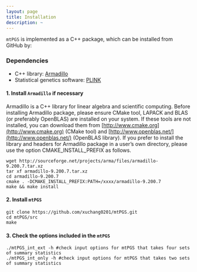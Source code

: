 ```yaml
---
layout: page
title: Installation
description: ~
---
```


`mtPGS` is implemented as a C++ package, which can be installed from GitHub by:

### Dependencies 
* C++ library: [Armadillo](https://arma.sourceforge.net/)
* Statistical genetics software: [PLINK](https://www.cog-genomics.org/plink/)


#### 1. Install `Armadillo` if necessary
Armadillo is a C++ library for linear algebra and scientific computing. Before installing Armadillo package, please ensure CMake tool, LAPACK and BLAS (or preferably OpenBLAS) are installed on your system. If these tools are not installed, you can download them from [http://www.cmake.org](http://www.cmake.org) (CMake tool) and [http://www.openblas.net/](http://www.openblas.net/) (OpenBLAS library). If you prefer to install the library and headers for Armadillo package in a user’s own directory, please use the option CMAKE_INSTALL_PREFIX as follows.

```
wget http://sourceforge.net/projects/arma/files/armadillo-9.200.7.tar.xz
tar xf armadillo-9.200.7.tar.xz
cd armadillo-9.200.7
cmake . -DCMAKE_INSTALL_PREFIX:PATH=/xxxx/armadillo-9.200.7
make && make install
```

#### 2. Install `mtPGS`
```
git clone https://github.com/xuchang0201/mtPGS.git
cd mtPGS/src
make
```
#### 3. Check the options included in the `mtPGS`
```
./mtPGS_int_ext -h #check input options for mtPGS that takes four sets of summary statistics 
./mtPGS_int_only -h #check input options for mtPGS that takes two sets of summary statistics
```
